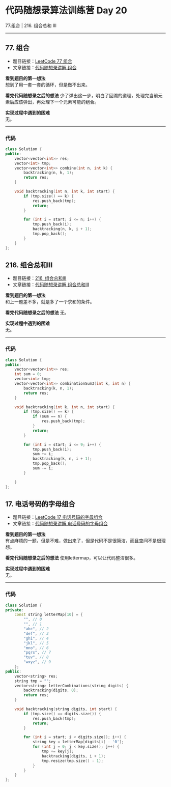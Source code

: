 # 代码随想录算法训练营 Day 20  
77.组合 | 216. 组合总和 III

---

## 77. 组合
* 题目链接：[LeetCode 77 组合](https://leetcode.cn/problems/combinations/)
* 文章链接：[代码随想录讲解 组合](https://programmercarl.com/0077.%E7%BB%84%E5%90%88.html)

**看到题目的第一想法**  
想到了用一套一套的循环，但是做不出来。

**看完代码随想录之后的想法** 
少了弹出这一步，明白了回溯的道理，处理完当前元素后应该弹出，再处理下一个元素可能的组合。

**实现过程中遇到的困难**  
无。  

---

### 代码
```cpp
class Solution {
public:
    vector<vector<int>> res;
    vector<int> tmp;
    vector<vector<int>> combine(int n, int k) {
        backtracking(n, k, 1);
        return res;
    }

    void backtracking(int n, int k, int start) {
        if (tmp.size() == k) {
            res.push_back(tmp);
            return;
        }

        for (int i = start; i <= n; i++) {
            tmp.push_back(i);
            backtracking(n, k, i + 1);
            tmp.pop_back();
        }
    }
};
```

## 216. 组合总和III
* 题目链接：[216. 组合总和III](https://leetcode.cn/problems/combinations/)
* 文章链接：[代码随想录讲解 组合总和III](https://programmercarl.com/0216.%E7%BB%84%E5%90%88%E6%80%BB%E5%92%8CIII.html)

**看到题目的第一想法**  
和上一题差不多，就是多了一个求和的条件。

**看完代码随想录之后的想法** 
无。

**实现过程中遇到的困难**  
无。  

---

### 代码
```cpp
class Solution {
public:
    vector<vector<int>> res;
    int sum = 0;
    vector<int> tmp;
    vector<vector<int>> combinationSum3(int k, int n) {
        backtracking(k, n, 1);
        return res;
    }

    void backtracking(int k, int n, int start) {
        if (tmp.size() == k) {
            if (sum == n) {
                res.push_back(tmp);
            }
            return;
        }

        for (int i = start; i <= 9; i++) {
            tmp.push_back(i);
            sum += i;
            backtracking(k, n, i + 1);
            tmp.pop_back();
            sum -= i;
        }

    }
};
```

## 17. 电话号码的字母组合
* 题目链接：[LeetCode 17 电话号码的字母组合](https://leetcode.cn/problems/letter-combinations-of-a-phone-number/)
* 文章链接：[代码随想录讲解 电话号码的字母组合](https://programmercarl.com/0017.%E7%94%B5%E8%AF%9D%E5%8F%B7%E7%A0%81%E7%9A%84%E5%AD%97%E6%AF%8D%E7%BB%84%E5%90%88.html)

**看到题目的第一想法**  
有点麻烦的一题，但是不难，做出来了，但是代码不是很简洁，而且空间不是很理想。

**看完代码随想录之后的想法** 
使用lettermap，可以让代码整洁很多。

**实现过程中遇到的困难**  
无。  

---

### 代码
```cpp
class Solution {
private:
    const string letterMap[10] = {
        "", // 0
        "", // 1
        "abc", // 2
        "def", // 3
        "ghi", // 4
        "jkl", // 5
        "mno", // 6
        "pqrs", // 7
        "tuv", // 8
        "wxyz", // 9
    };
public:
    vector<string> res;
    string tmp = "";
    vector<string> letterCombinations(string digits) {
        backtracking(digits, 0);
        return res;
    }

    void backtracking(string digits, int start) {
        if (tmp.size() == digits.size()) {
            res.push_back(tmp);
            return;
        }

        for (int i = start; i < digits.size(); i++) {
            string key = letterMap[digits[i] - '0'];
            for (int j = 0; j < key.size(); j++) {
                tmp += key[j];
                backtracking(digits, i + 1);
                tmp.resize(tmp.size() - 1);
            }
        }
    }
};
```